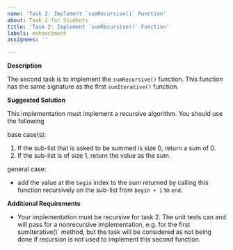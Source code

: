 ```yaml
---
name: 'Task 2: Implement `sumRecursive()` Function'
about: Task 2 for Students
title: 'Task 2: Implement `sumRecursive()` Function'
labels: enhancement
assignees: ''

---
```


**Description**

The second task is to implement the `sumRecursive()` function.  This function has the same signature as the first `sumIterative()` function.

**Suggested Solution**

This implementation must implement a recursive algorithm.  You should use the following

base case(s):
1. If the sub-list that is asked to be summed is size 0, return a sum of 0.
2. If the sub-list is of size 1, return the value as the sum.

general case:
- add the value at the `begin` index to the sum returned by calling this function recursively
  on the sub-list from `begin + 1` to `end`.

**Additional Requirements**

- Your implementation must be recursive for task 2.  The unit tests can and will pass for a nonrecursive implementation, e.g. for the first sumIterative()` method, but the task will be considered as not being done if recursion is not used to implement this second function.
